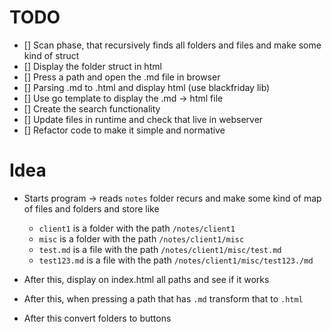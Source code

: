# TODO

- [] Scan phase, that recursively finds all folders and files and make some kind of struct
- [] Display the folder struct in html
- [] Press a path and open the .md file in browser
- [] Parsing .md to .html and display html (use blackfriday lib)
- [] Use go template to display the .md -> html file
- [] Create the search functionality
- [] Update files in runtime and check that live in webserver
- [] Refactor code to make it simple and normative


# Idea

- Starts program -> reads `notes` folder recurs and make some kind of map of files and folders and store like
  - `client1` is a folder with the path `/notes/client1`
  - `misc` is a folder with the path `/notes/client1/misc`
  - `test.md` is a file with the path `/notes/client1/misc/test.md`
  - `test123.md` is a file with the path `/notes/client1/misc/test123./md`

- After this, display on index.html all paths and see if it works
- After this, when pressing a path that has `.md` transform that to `.html`
- After this convert folders to buttons 


